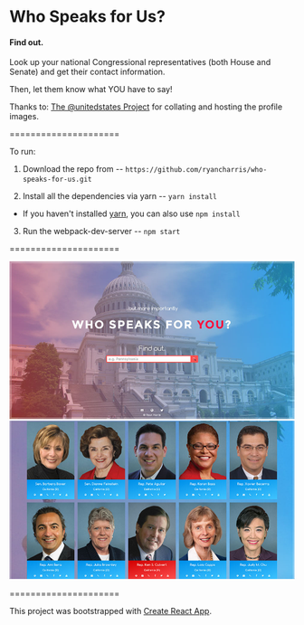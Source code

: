 Who Speaks for Us?
=====================
#### Find out.
Look up your national Congressional representatives (both House and Senate) and get their contact information.

Then, let them know what YOU have to say!

Thanks to:
[The @unitedstates Project](https://theunitedstates.io/) for collating and hosting the profile images.

=====================

To run:

1. Download the repo from -- `https://github.com/ryancharris/who-speaks-for-us.git`

2. Install all the dependencies via yarn -- `yarn install`
- If you haven't installed [yarn](https://yarnpkg.com/), you can also use `npm install`

3. Run the webpack-dev-server -- `npm start`

=====================

![Who Speaks for Us?](https://raw.githubusercontent.com/ryancharris/who-speaks-for-us/master/search-screenshot.jpg "Who Speaks for Us?")
![Who Speaks for Us?](https://raw.githubusercontent.com/ryancharris/who-speaks-for-us/master/results-screenshot.jpg "Who Speaks for Us?")

=====================

This project was bootstrapped with [Create React App](https://github.com/facebookincubator/create-react-app).
